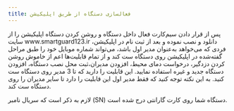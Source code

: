 ```yaml
---
title: فعالسازی دستگاه از طریق اپلیکیشن
---
```

<p class="text-justify">
پس از قرار دادن سیم‌کارت فعال داخل دستگاه و روشن کردن دستگاه اپلیکیشن را از سایت www.smartguard123.ir دانلود و نصب نموده و بعد از ثبت نام در اپلیکیشن، فردی که می‌خواهد به‌عنوان مدیر اول باشد، می‌تواند شماره موبایل خود را طبق مراحل گفته‌شده در اپلیکیشن روی دستگاه ست کند و از تمام قابلیت‌ها اعم از خاموش روشن کردن دزدگیر، درخواست دمای محیط، افزودن مدیران،ثبت محل نصب دستگاه، افزودن دستگاه جدید و غیره استفاده نمایید. 
این قابلیت را دارید که تا 3 مدیر روی دستگاه ست کنید. به این نکته توجه کنید که فقط مدیر اول این قابلیت را دارد تا سایر مدیران را روی دستگاه ست کند.
</p>
<p>لازم به ذکر است که سریال نامبر (SN) دستگاه شما روی کارت گارانتی درج شده است.</p>
